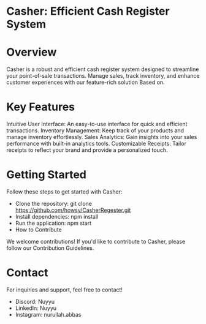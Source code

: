 # Casher: Efficient Cash Register System


# Overview
Casher is a robust and efficient cash register system designed to streamline your point-of-sale transactions. Manage sales, track inventory, and enhance customer experiences with our feature-rich solution Based on.


# Key Features
Intuitive User Interface: An easy-to-use interface for quick and efficient transactions.
Inventory Management: Keep track of your products and manage inventory effortlessly.
Sales Analytics: Gain insights into your sales performance with built-in analytics tools.
Customizable Receipts: Tailor receipts to reflect your brand and provide a personalized touch.


# Getting Started
Follow these steps to get started with Casher:
- Clone the repository: git clone https://github.com/howsy/CasherRegester.git
- Install dependencies: npm install
- Run the application: npm start
- How to Contribute

We welcome contributions! If you'd like to contribute to Casher, please follow our Contribution Guidelines.


# Contact 
For inquiries and support, feel free to contact!

- Discord: Nuyyu
- LinkedIn: Nuyyu
- Instagram: nurullah.abbas
